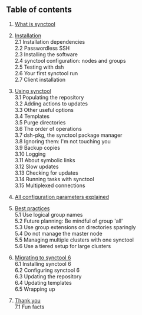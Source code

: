 Table of contents
-----------------
1. [What is synctool](chapter1.html)

2. [Installation](chapter2.html)                         <br />
  2.1 Installation dependencies                          <br />
  2.2 Passwordless SSH                                   <br />
  2.3 Installing the software                            <br />
  2.4 synctool configuration: nodes and groups           <br />
  2.5 Testing with dsh                                   <br />
  2.6 Your first synctool run                            <br />
  2.7 Client installation

3. [Using synctool](chapter3.html)                       <br />
  3.1 Populating the repository                          <br />
  3.2 Adding actions to updates                          <br />
  3.3 Other useful options                               <br />
  3.4 Templates                                          <br />
  3.5 Purge directories                                  <br />
  3.6 The order of operations                            <br />
  3.7 dsh-pkg, the synctool package manager              <br />
  3.8 Ignoring them: I'm not touching you                <br />
  3.9 Backup copies                                      <br />
  3.10 Logging                                           <br />
  3.11 About symbolic links                              <br />
  3.12 Slow updates                                      <br />
  3.13 Checking for updates                              <br />
  3.14 Running tasks with synctool                       <br />
  3.15 Multiplexed connections

4. [All configuration parameters explained](chapter4.html)

5. [Best practices](chapter5.html)                       <br />
  5.1 Use logical group names                            <br />
  5.2 Future planning: Be mindful of group 'all'         <br />
  5.3 Use group extensions on directories sparingly      <br />
  5.4 Do not manage the master node                      <br />
  5.5 Managing multiple clusters with one synctool       <br />
  5.6 Use a tiered setup for large clusters

6. [Migrating to synctool 6](chapter6.html)              <br />
  6.1 Installing synctool 6                              <br />
  6.2 Configuring synctool 6                             <br />
  6.3 Updating the repository                            <br />
  6.4 Updating templates                                 <br />
  6.5 Wrapping up

7. [Thank you](thank_you.html)                           <br />
  7.1 Fun facts
